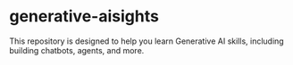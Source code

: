 # generative-aisights
This repository is designed to help you learn Generative AI skills, including building chatbots, agents, and more.
